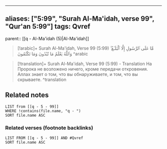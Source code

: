 
---
aliases: ["5:99", "Surah Al-Ma'idah, verse 99", "Qur'an 5:99"]
tags: Qvref
---

parent:: [[q - Al-Ma'idah (5)|Al-Ma'idah]]

> [!arabic]+ Surah Al-Ma'idah, Verse 99 (5:99)
> <span class="quran-arabic">مَّا عَلَى ٱلرَّسُولِ إِلَّا ٱلْبَلَـٰغُ ۗ وَٱللَّهُ يَعْلَمُ مَا تُبْدُونَ وَمَا تَكْتُمُونَ</span>
^arabic

> [!translation]+ Surah Al-Ma'idah, Verse 99 (5:99) - Translation
> На Пророка не возложено ничего, кроме передачи откровения. Аллах знает о том, что вы обнаруживаете, и том, что вы скрываете.
^translation



## Related notes
```dataview
LIST from [[q - 5 - 99]]
WHERE !contains(file.name, "q - ")
SORT file.name ASC
```

### Related verses (footnote backlinks)
```dataview
LIST FROM [[q - 5 - 99]] AND #Qvref
SORT file.name ASC
```

